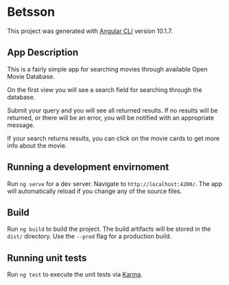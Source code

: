 # Betsson

This project was generated with [Angular CLI](https://github.com/angular/angular-cli) version 10.1.7.

## App Description
This is a fairly simple app for searching movies through available Open Movie Database. 

On the first view you will see a search field for searching through the database. 

Submit your query and you will see all returned results. If no results will be returned, or there will be an error, you will be notified with an appropriate message.

If your search returns results, you can click on the movie cards to get more info about the movie.


## Running a development envirnoment

Run `ng serve` for a dev server. Navigate to `http://localhost:4200/`. The app will automatically reload if you change any of the source files.

## Build

Run `ng build` to build the project. The build artifacts will be stored in the `dist/` directory. Use the `--prod` flag for a production build.

## Running unit tests

Run `ng test` to execute the unit tests via [Karma](https://karma-runner.github.io).